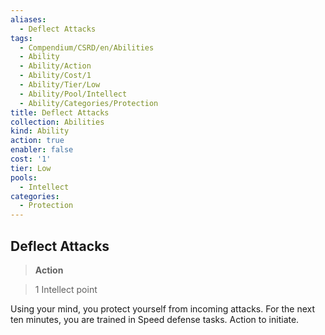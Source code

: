 ```yaml
---
aliases:
  - Deflect Attacks
tags:
  - Compendium/CSRD/en/Abilities
  - Ability
  - Ability/Action
  - Ability/Cost/1
  - Ability/Tier/Low
  - Ability/Pool/Intellect
  - Ability/Categories/Protection
title: Deflect Attacks
collection: Abilities
kind: Ability
action: true
enabler: false
cost: '1'
tier: Low
pools:
  - Intellect
categories:
  - Protection
---
```

## Deflect Attacks    
>**Action**    
>1 Intellect point  
    
Using your mind, you protect yourself from incoming attacks. For the next ten minutes, you are trained in Speed defense tasks. Action to initiate.